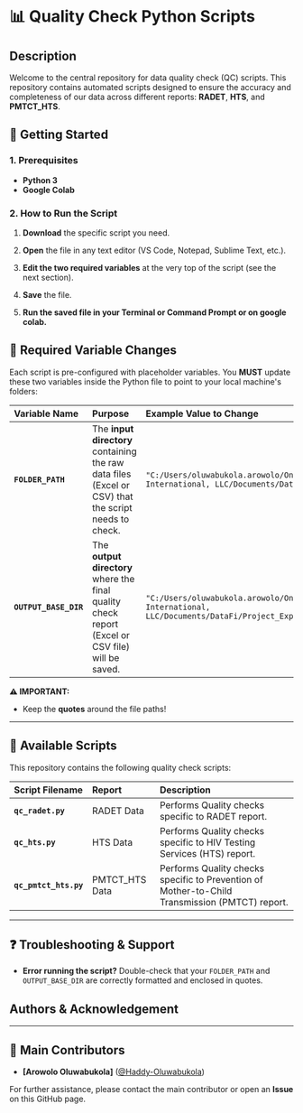 # 📊 Quality Check Python Scripts

## Description

Welcome to the central repository for data quality check (QC) scripts. This repository contains automated scripts designed to ensure the accuracy and completeness of our data across different reports: **RADET**, **HTS**, and **PMTCT_HTS**.

## 🚀 Getting Started

### 1\. Prerequisites

* **Python 3**
* **Google Colab**

### 2\. How to Run the Script

1.  **Download** the specific script you need.

2.  **Open** the file in any text editor (VS Code, Notepad, Sublime Text, etc.).

3.  **Edit the two required variables** at the very top of the script (see the next section).

4.  **Save** the file.

5.  **Run the saved file in your Terminal or Command Prompt or on google colab.**


## 📝 Required Variable Changes

Each script is pre-configured with placeholder variables. You **MUST** update these two variables inside the Python file to point to your local machine's folders:

| Variable Name | Purpose | Example Value to Change |
| :--- | :--- | :--- |
| **`FOLDER_PATH`** | The **input directory** containing the raw data files (Excel or CSV) that the script needs to check. | `"C:/Users/oluwabukola.arowolo/OneDrive - Palladium International, LLC/Documents/DataFi/FY26Q1_RADET"` |
| **`OUTPUT_BASE_DIR`** | The **output directory** where the final quality check report (Excel or CSV file) will be saved. | `"C:/Users/oluwabukola.arowolo/OneDrive - Palladium International, LLC/Documents/DataFi/Project_Export_Quality_Check"` |

**⚠️ IMPORTANT:**
  
  * Keep the **quotes** around the file paths\!

-----

## 📁 Available Scripts

This repository contains the following quality check scripts:

| Script Filename | Report | Description |
| :--- | :--- | :--- |
| **`qc_radet.py`** | RADET Data | Performs Quality checks specific to RADET report. |
| **`qc_hts.py`** | HTS Data | Performs Quality checks specific to HIV Testing Services (HTS) report. |
| **`qc_pmtct_hts.py`** | PMTCT_HTS Data | Performs Quality checks specific to Prevention of Mother-to-Child Transmission (PMTCT) report. |

-----

## ❓ Troubleshooting & Support

  * **Error running the script?** Double-check that your `FOLDER_PATH` and `OUTPUT_BASE_DIR` are correctly formatted and enclosed in quotes.

## Authors & Acknowledgement
-----
## 👥 Main Contributors

  * **[Arowolo Oluwabukola]** ([@Haddy-Oluwabukola](https://github.com/Haddy-Oluwabukola))
  

For further assistance, please contact the main contributor or open an **Issue** on this GitHub page.
